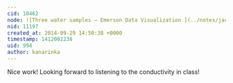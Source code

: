 ```yaml
---
cid: 10462
node: ![Three water samples — Emerson Data Visualization ](../notes/jacktemp/09-29-2014/three-water-samples-emerson-data-visualization)
nid: 11197
created_at: 2014-09-29 14:50:38 +0000
timestamp: 1412002238
uid: 994
author: kanarinka
---
```


Nice work! Looking forward to listening to the conductivity in class!